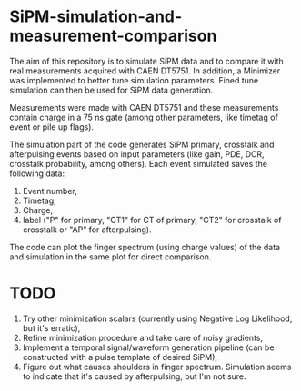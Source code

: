 # SiPM-simulation-and-measurement-comparison
The aim of this repository is to simulate SiPM data and to compare it with real measurements acquired with CAEN DT5751. In addition, a Minimizer was implemented to better tune simulation parameters. Fined tune simulation can then be used for SiPM data generation.

Measurements were made with CAEN DT5751 and these measurements contain charge in a 75 ns gate (among other parameters, like timetag of event or pile up flags).

The simulation part of the code generates SiPM primary, crosstalk and afterpulsing events based on input parameters (like gain, PDE, DCR, crosstalk probability, among others). Each event simulated saves the following data:

  1. Event number,
  2. Timetag,
  3. Charge,
  4. label ("P" for primary, "CT1" for CT of primary, "CT2" for crosstalk of crosstalk or "AP" for afterpulsing).

The code can plot the finger spectrum (using charge values) of the data and simulation in the same plot for direct comparison.

# TODO
  1. Try other minimization scalars (currently using Negative Log Likelihood, but it's erratic),
  2. Refine minimization procedure and take care of noisy gradients,
  3. Implement a temporal signal/waveform generation pipeline (can be constructed with a pulse template of desired SiPM),
  4. Figure out what causes shoulders in finger spectrum. Simulation seems to indicate that it's caused by afterpulsing, but I'm not sure.

